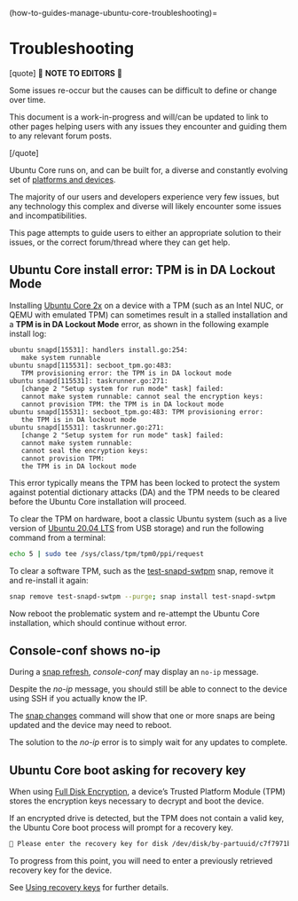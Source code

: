 (how-to-guides-manage-ubuntu-core-troubleshooting)=
# Troubleshooting

[quote]
:construction: **NOTE TO EDITORS** :construction:

Some issues re-occur but the causes can be difficult to define or change over time. 

This document is a work-in-progress and will/can be updated to link to other pages helping users with any issues they encounter and guiding them to any relevant forum posts. 

[/quote]

Ubuntu Core runs on, and can be built for, a diverse and constantly evolving set of [platforms and devices](/reference/system-requirements).

The majority of our users and developers experience very few issues, but any technology this complex and diverse will likely encounter some issues and incompatibilities.

This page attempts to guide users to either an appropriate solution to their issues, or the correct forum/thread where they can get help. 

## Ubuntu Core install error: TPM is in DA Lockout Mode

Installing [Ubuntu Core 2x](/) on a device with a TPM (such as an Intel NUC, or QEMU with emulated TPM) can sometimes result in a stalled installation and a **TPM is in DA Lockout Mode** error, as shown in the following example install log:

```no-highlight
ubuntu snapd[15531]: handlers install.go:254:
   make system runnable
ubuntu snapd[115531]: secboot_tpm.go:483: 
   TPM provisioning error: the TPM is in DA lockout mode
ubuntu snapd[115531]: taskrunner.go:271:
   [change 2 "Setup system for run mode" task] failed: 
   cannot make system runnable: cannot seal the encryption keys:
   cannot provision TPM: the TPM is in DA lockout mode
ubuntu snapd[15531]: secboot_tpm.go:483: TPM provisioning error:
   the TPM is in DA lockout mode
ubuntu snapd[15531]: taskrunner.go:271:
   [change 2 "Setup system for run mode" task] failed:
   cannot make system runnable:
   cannot seal the encryption keys:
   cannot provision TPM:
   the TPM is in DA lockout mode 
```

This error typically means the TPM has been locked to protect the system against potential dictionary attacks (DA) and the TPM needs to be cleared before the Ubuntu Core installation will proceed.

To clear the TPM on hardware, boot a classic Ubuntu system (such as a live version of [Ubuntu 20.04 LTS](https://releases.ubuntu.com/20.04/) from USB storage) and run the following command from a terminal:

```bash
echo 5 | sudo tee /sys/class/tpm/tpm0/ppi/request
```

To clear a software TPM, such as the [test-snapd-swtpm](https://snapcraft.io/test-snapd-swtpm) snap, remove it and re-install it again:

```bash
snap remove test-snapd-swtpm --purge; snap install test-snapd-swtpm
```

Now reboot the problematic system and re-attempt the Ubuntu Core installation, which should  continue without error.

## Console-conf shows no-ip

During a [snap refresh](/explanation/refresh-control), _console-conf_ may display an `no-ip` message.

Despite the _no-ip_ message, you should still be able to connect to the device using SSH if you actually know the IP.

The [snap changes](https://snapcraft.io/docs/keeping-snaps-up-to-date#heading--changes) command will show that one or more snaps are being updated and the device may need to reboot.

The solution to the _no-ip_ error is to simply wait for any updates to complete.

## Ubuntu Core boot asking for recovery key

When using [Full Disk Encryption](/explanation/full-disk-encryption), a device’s Trusted Platform Module (TPM) stores the encryption keys necessary to decrypt and boot the device.

If an encrypted drive is detected, but the TPM does not contain a valid key, the Ubuntu Core boot process will prompt for a recovery key. 

```bash
🔐 Please enter the recovery key for disk /dev/disk/by-partuuid/c7f7971b: (press TAB for no echo)
```

To progress from this point, you will need to enter a  previously retrieved recovery key for the device.

See [Using recovery keys](/how-to-guides/manage-ubuntu-core/use-a-recovery-mode) for further details.


